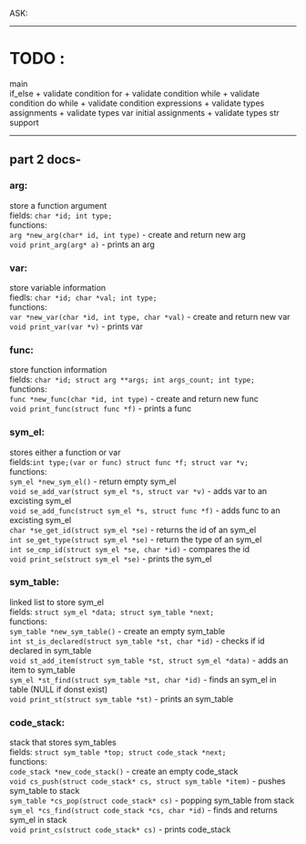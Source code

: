 ASK:

---

# TODO :
main  
if_else + validate condition
for  + validate condition 
while + validate condition 
do while  + validate condition
expressions  + validate types
assignments  + validate types
var initial assignments  + validate types
str support  


---

## part 2 docs-

### arg:

store a function argument  
fields: `char *id; int type;`  
functions:  
`arg *new_arg(char* id, int type)` - create and return new arg  
`void print_arg(arg* a)` - prints an arg

### var:

store variable information  
fiedls: `char *id; char *val; int type;`  
functions:  
`var *new_var(char *id, int type, char *val)` - create and return new var  
`void print_var(var *v)` - prints var

### func:

store function information  
fields: `char *id; struct arg **args; int args_count; int type;`  
functions:  
`func *new_func(char *id, int type)` - create and return new func  
`void print_func(struct func *f)` - prints a func

### sym_el:

stores either a function or var  
fields:`int type;(var or func) struct func *f; struct var *v;`  
functions:  
`sym_el *new_sym_el()` - return empty sym_el  
`void se_add_var(struct sym_el *s, struct var *v)` - adds var to an excisting sym_el  
`void se_add_func(struct sym_el *s, struct func *f)` - adds func to an excisting sym_el  
`char *se_get_id(struct sym_el *se)` - returns the id of an sym_el  
`int se_get_type(struct sym_el *se)` - return the type of an sym_el  
`int se_cmp_id(struct sym_el *se, char *id)` - compares the id  
`void print_se(struct sym_el *se)` - prints the sym_el

### sym_table:

linked list to store sym_el  
fields: `struct sym_el *data; struct sym_table *next;`  
functions:  
`sym_table *new_sym_table()` - create an empty sym_table  
`int st_is_declared(struct sym_table *st, char *id)` - checks if id declared in sym_table  
`void st_add_item(struct sym_table *st, struct sym_el *data)` - adds an item to sym_table  
`sym_el *st_find(struct sym_table *st, char *id)` - finds an sym_el in table (NULL if donst exist)  
`void print_st(struct sym_table *st)` - prints an sym_table

### code_stack:

stack that stores sym_tables  
fields: `struct sym_table *top; struct code_stack *next;`  
functions:  
`code_stack *new_code_stack()` - create an empty code_stack  
`void cs_push(struct code_stack* cs, struct sym_table *item)` - pushes sym_table to stack  
`sym_table *cs_pop(struct code_stack* cs)` - popping sym_table from stack  
`sym_el *cs_find(struct code_stack *cs, char *id)` - finds and returns sym_el in stack  
`void print_cs(struct code_stack* cs)` - prints code_stack
